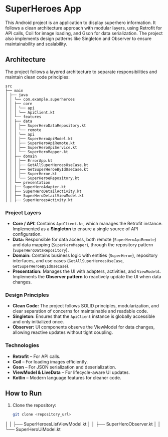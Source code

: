 # SuperHeroes App

This Android project is an application to display superhero information. It follows a clean architecture approach with modular layers, using Retrofit for API calls, Coil for image loading, and Gson for data serialization. The project also implements design patterns like Singleton and Observer to ensure maintainability and scalability.

## Architecture

The project follows a layered architecture to separate responsibilities and maintain clean code principles:

```text
src
├── main
│ ├── java
│ │ └── com.example.superheroes
│ │ ├── core
│ │ │ └── api
│ │ │ └── ApiClient.kt
│ │ └── features
│ │ ├── data
│ │ │ ├── SuperHeroDataRepository.kt
│ │ │ └── remote
│ │ │ └── api
│ │ │ ├── SuperHeroApiModel.kt
│ │ │ ├── SuperHeroApiRemote.kt
│ │ │ ├── SuperHeroApiService.kt
│ │ │ └── SuperHeroMapper.kt
│ │ ├── domain
│ │ │ ├── ErrorApp.kt
│ │ │ ├── GetAllSuperHeroesUseCase.kt
│ │ │ ├── GetSuperHeroeByIdUseCase.kt
│ │ │ ├── SuperHeroe.kt
│ │ │ └── SuperHeroeRepository.kt
│ │ └── presentation
│ │ ├── SuperHeroAdapter.kt
│ │ ├── SuperHeroDetailActivity.kt
│ │ ├── SuperHeroDetailViewModel.kt
│ │ ├── SuperHeroesActivity.kt
```



### Project Layers

- **Core / API:** Contains `ApiClient.kt`, which manages the Retrofit instance. Implemented as a **Singleton** to ensure a single source of API configuration.
- **Data:** Responsible for data access, both remote (`SuperHeroApiRemote`) and data mapping (`SuperHeroMapper`), through the repository pattern (`SuperHeroDataRepository`).
- **Domain:** Contains business logic with entities (`SuperHeroe`), repository interfaces, and use cases (`GetAllSuperHeroesUseCase`, `GetSuperHeroeByIdUseCase`).
- **Presentation:** Manages the UI with adapters, activities, and `ViewModel`s. Implements the **Observer pattern** to reactively update the UI when data changes.

### Design Principles

- **Clean Code:** The project follows SOLID principles, modularization, and clear separation of concerns for maintainable and readable code.
- **Singleton:** Ensures that the `ApiClient` instance is globally accessible and only initialized once.
- **Observer:** UI components observe the ViewModel for data changes, allowing reactive updates without tight coupling.

### Technologies

- **Retrofit** – For API calls.
- **Coil** – For loading images efficiently.
- **Gson** – For JSON serialization and deserialization.
- **ViewModel & LiveData** – For lifecycle-aware UI updates.
- **Kotlin** – Modern language features for cleaner code.

## How to Run

1. Clone the repository:
   ```bash
   git clone <repository_url>

│ │ ├── SuperHeroesListViewModel.kt
│ │ ├── SuperHeroObserver.kt
│ │ └── SuperHeroUiModel.kt
